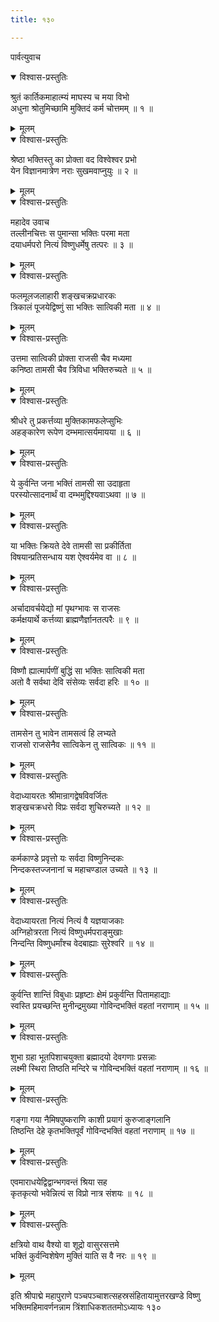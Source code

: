 ```yaml
---
title: १३०

---
```

पार्वत्युवाच  

<details open><summary>विश्वास-प्रस्तुतिः</summary>

श्रुतं कार्तिकमाहात्म्यं माघस्य च मया विभो  
अधुना श्रोतुमिच्छामि मुक्तिदं कर्म चोत्तमम् ॥ १ ॥
</details>

<details><summary>मूलम्</summary>

श्रुतं कार्तिकमाहात्म्यं माघस्य च मया विभो  
अधुना श्रोतुमिच्छामि मुक्तिदं कर्म चोत्तमम् ॥ १ ॥
</details>



<details open><summary>विश्वास-प्रस्तुतिः</summary>

श्रेष्ठा भक्तिस्तु का प्रोक्ता वद विश्वेश्वर प्रभो  
येन विज्ञानमात्रेण नराः सुखमवाप्नुयुः ॥ २ ॥
</details>

<details><summary>मूलम्</summary>

श्रेष्ठा भक्तिस्तु का प्रोक्ता वद विश्वेश्वर प्रभो  
येन विज्ञानमात्रेण नराः सुखमवाप्नुयुः ॥ २ ॥
</details>



<details open><summary>विश्वास-प्रस्तुतिः</summary>

महादेव उवाच  
तल्लीनचित्तः स पुमान्सा भक्तिः परमा मता  
दयाधर्मपरो नित्यं विष्णुधर्मेषु तत्परः ॥ ३ ॥
</details>

<details><summary>मूलम्</summary>

महादेव उवाच  
तल्लीनचित्तः स पुमान्सा भक्तिः परमा मता  
दयाधर्मपरो नित्यं विष्णुधर्मेषु तत्परः ॥ ३ ॥
</details>



<details open><summary>विश्वास-प्रस्तुतिः</summary>

फलमूलजलाहारी शङ्खचक्रप्रधारकः  
त्रिकालं पूजयेद्विष्णुं सा भक्तिः सात्विकी मता ॥ ४ ॥
</details>

<details><summary>मूलम्</summary>

फलमूलजलाहारी शङ्खचक्रप्रधारकः  
त्रिकालं पूजयेद्विष्णुं सा भक्तिः सात्विकी मता ॥ ४ ॥
</details>



<details open><summary>विश्वास-प्रस्तुतिः</summary>

उत्तमा सात्विकी प्रोक्ता राजसी चैव मध्यमा  
कनिष्ठा तामसी चैव त्रिविधा भक्तिरुच्यते ॥ ५ ॥
</details>

<details><summary>मूलम्</summary>

उत्तमा सात्विकी प्रोक्ता राजसी चैव मध्यमा  
कनिष्ठा तामसी चैव त्रिविधा भक्तिरुच्यते ॥ ५ ॥
</details>



<details open><summary>विश्वास-प्रस्तुतिः</summary>

श्रीधरे तु प्रकर्त्तव्या मुक्तिकामफलेप्सुभिः  
अहङ्कारेण रूपेण दम्भमात्सर्यमायया ॥ ६ ॥
</details>

<details><summary>मूलम्</summary>

श्रीधरे तु प्रकर्त्तव्या मुक्तिकामफलेप्सुभिः  
अहङ्कारेण रूपेण दम्भमात्सर्यमायया ॥ ६ ॥
</details>



<details open><summary>विश्वास-प्रस्तुतिः</summary>

ये कुर्वन्ति जना भक्तिं तामसी सा उदाहृता  
परस्योत्सादनार्थं वा दम्भमुद्दिश्यवाऽथवा ॥ ७ ॥
</details>

<details><summary>मूलम्</summary>

ये कुर्वन्ति जना भक्तिं तामसी सा उदाहृता  
परस्योत्सादनार्थं वा दम्भमुद्दिश्यवाऽथवा ॥ ७ ॥
</details>



<details open><summary>विश्वास-प्रस्तुतिः</summary>

या भक्तिः क्रियते देवे तामसी सा प्रकीर्तिता  
विषयान्प्रतिसन्धाय यश ऐश्वर्यमेव वा ॥ ८ ॥
</details>

<details><summary>मूलम्</summary>

या भक्तिः क्रियते देवे तामसी सा प्रकीर्तिता  
विषयान्प्रतिसन्धाय यश ऐश्वर्यमेव वा ॥ ८ ॥
</details>



<details open><summary>विश्वास-प्रस्तुतिः</summary>

अर्चादावर्चयेद्यो मां पृथग्भावः स राजसः  
कर्मक्षयार्थे कर्त्तव्या ब्राह्मणैर्ज्ञानतत्परैः ॥ ९ ॥
</details>

<details><summary>मूलम्</summary>

अर्चादावर्चयेद्यो मां पृथग्भावः स राजसः  
कर्मक्षयार्थे कर्त्तव्या ब्राह्मणैर्ज्ञानतत्परैः ॥ ९ ॥
</details>



<details open><summary>विश्वास-प्रस्तुतिः</summary>

विष्णौ ह्यात्मार्पणीं बुद्धिं सा भक्तिः सात्विकी मता  
अतो वै सर्वथा देवि संसेव्यः सर्वदा हरिः ॥ १० ॥
</details>

<details><summary>मूलम्</summary>

विष्णौ ह्यात्मार्पणीं बुद्धिं सा भक्तिः सात्विकी मता  
अतो वै सर्वथा देवि संसेव्यः सर्वदा हरिः ॥ १० ॥
</details>



<details open><summary>विश्वास-प्रस्तुतिः</summary>

तामसेन तु भावेन तामसत्वं हि लभ्यते  
राजसो राजसेनैव सात्विकेन तु सात्विकः ॥ ११ ॥
</details>

<details><summary>मूलम्</summary>

तामसेन तु भावेन तामसत्वं हि लभ्यते  
राजसो राजसेनैव सात्विकेन तु सात्विकः ॥ ११ ॥
</details>



<details open><summary>विश्वास-प्रस्तुतिः</summary>

वेदाध्यायरतः श्रीमान्रागद्वेषविवर्जितः  
शङ्खचक्रधरो विप्रः सर्वदा शुचिरुच्यते ॥ १२ ॥
</details>

<details><summary>मूलम्</summary>

वेदाध्यायरतः श्रीमान्रागद्वेषविवर्जितः  
शङ्खचक्रधरो विप्रः सर्वदा शुचिरुच्यते ॥ १२ ॥
</details>



<details open><summary>विश्वास-प्रस्तुतिः</summary>

कर्मकाण्डे प्रवृत्तो यः सर्वदा विष्णुनिन्दकः  
निन्दकस्तज्जनानां च महाचण्डाल उच्यते ॥ १३ ॥
</details>

<details><summary>मूलम्</summary>

कर्मकाण्डे प्रवृत्तो यः सर्वदा विष्णुनिन्दकः  
निन्दकस्तज्जनानां च महाचण्डाल उच्यते ॥ १३ ॥
</details>



<details open><summary>विश्वास-प्रस्तुतिः</summary>

वेदाध्यायरता नित्यं नित्यं वै यज्ञयाजकाः  
अग्निहोत्ररता नित्यं विष्णुधर्मपराङ्मुखाः  
निन्दन्ति विष्णुधर्मांश्च वेदबाह्याः सुरेश्वरि ॥ १४ ॥
</details>

<details><summary>मूलम्</summary>

वेदाध्यायरता नित्यं नित्यं वै यज्ञयाजकाः  
अग्निहोत्ररता नित्यं विष्णुधर्मपराङ्मुखाः  
निन्दन्ति विष्णुधर्मांश्च वेदबाह्याः सुरेश्वरि ॥ १४ ॥
</details>



<details open><summary>विश्वास-प्रस्तुतिः</summary>

कुर्वन्ति शान्तिं विबुधाः प्रहृष्टाः क्षेमं प्रकुर्वन्ति पितामहाद्याः  
स्वस्ति प्रयच्छन्ति मुनीन्द्रमुख्या गोविन्दभक्तिं वहतां नराणाम् ॥ १५ ॥
</details>

<details><summary>मूलम्</summary>

कुर्वन्ति शान्तिं विबुधाः प्रहृष्टाः क्षेमं प्रकुर्वन्ति पितामहाद्याः  
स्वस्ति प्रयच्छन्ति मुनीन्द्रमुख्या गोविन्दभक्तिं वहतां नराणाम् ॥ १५ ॥
</details>



<details open><summary>विश्वास-प्रस्तुतिः</summary>

शुभा ग्रहा भूतपिशाचयुक्ता ब्रह्मादयो देवगणाः प्रसन्नाः  
लक्ष्मी स्थिरा तिष्ठति मन्दिरे च गोविन्दभक्तिं वहतां नराणाम् ॥ १६ ॥
</details>

<details><summary>मूलम्</summary>

शुभा ग्रहा भूतपिशाचयुक्ता ब्रह्मादयो देवगणाः प्रसन्नाः  
लक्ष्मी स्थिरा तिष्ठति मन्दिरे च गोविन्दभक्तिं वहतां नराणाम् ॥ १६ ॥
</details>



<details open><summary>विश्वास-प्रस्तुतिः</summary>

गङ्गा गया नैमिषपुष्कराणि काशी प्रयागं कुरुजाङ्गलानि  
तिष्ठन्ति देहे कृतभक्तिपूर्वं गोविन्दभक्तिं वहतां नराणाम् ॥ १७ ॥
</details>

<details><summary>मूलम्</summary>

गङ्गा गया नैमिषपुष्कराणि काशी प्रयागं कुरुजाङ्गलानि  
तिष्ठन्ति देहे कृतभक्तिपूर्वं गोविन्दभक्तिं वहतां नराणाम् ॥ १७ ॥
</details>



<details open><summary>विश्वास-प्रस्तुतिः</summary>

एवमाराधयेद्विद्वान्भगवन्तं श्रिया सह  
कृतकृत्यो भवेन्नित्यं स विप्रो नात्र संशयः ॥ १८ ॥
</details>

<details><summary>मूलम्</summary>

एवमाराधयेद्विद्वान्भगवन्तं श्रिया सह  
कृतकृत्यो भवेन्नित्यं स विप्रो नात्र संशयः ॥ १८ ॥
</details>



<details open><summary>विश्वास-प्रस्तुतिः</summary>

क्षत्रियो वाथ वैश्यो वा शूद्रो वासुरसत्तमे  
भक्तिं कुर्वन्विशेषेण मुक्तिं याति स वै नरः ॥ १९ ॥
</details>

<details><summary>मूलम्</summary>

क्षत्रियो वाथ वैश्यो वा शूद्रो वासुरसत्तमे  
भक्तिं कुर्वन्विशेषेण मुक्तिं याति स वै नरः ॥ १९ ॥
</details>


इति श्रीपाद्मे महापुराणे पञ्चपञ्चाशत्सहस्रसंहितायामुत्तरखण्डे विष्णु  
भक्तिमहिमावर्णनन्नाम त्रिंशाधिकशततमोऽध्यायः १३०